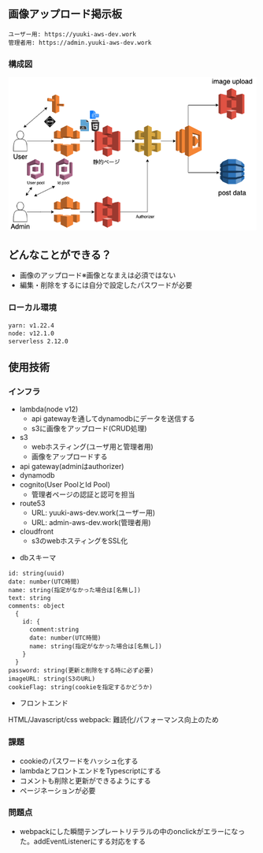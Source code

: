 ## 画像アップロード掲示板
```
ユーザー用: https://yuuki-aws-dev.work
管理者用: https://admin.yuuki-aws-dev.work
```

### 構成図
![aws構成図](LT_IMAGE/kanikeijibanv3.png)

## どんなことができる？
- 画像のアップロード※画像となまえは必須ではない
- 編集・削除をするには自分で設定したパスワードが必要

### ローカル環境
```
yarn: v1.22.4
node: v12.1.0
serverless 2.12.0
```

## 使用技術

### インフラ
- lambda(node v12)
  - api gatewayを通してdynamodbにデータを送信する
  - s3に画像をアップロード(CRUD処理)
- s3
  - webホスティング(ユーザ用と管理者用)
  - 画像をアップロードする
- api gateway(adminはauthorizer)
- dynamodb
- cognito(User PoolとId Pool)
  - 管理者ページの認証と認可を担当
- route53
  - URL: yuuki-aws-dev.work(ユーザー用)
  - URL: admin-aws-dev.work(管理者用)
- cloudfront
  - s3のwebホスティングをSSL化

* dbスキーマ
```
id: string(uuid)
date: number(UTC時間)
name: string(指定がなかった場合は[名無し])
text: string
comments: object
  {
    id: {
      comment:string
      date: number(UTC時間)
      name: string(指定がなかった場合は[名無し])
    }
  }
password: string(更新と削除をする時に必ず必要)
imageURL: string(S3のURL)
cookieFlag: string(cookieを指定するかどうか)
```

- フロントエンド

HTML/Javascript/css
webpack: 難読化/パフォーマンス向上のため

### 課題
- cookieのパスワードをハッシュ化する
- lambdaとフロントエンドをTypescriptにする
- コメントも削除と更新ができるようにする
- ページネーションが必要

### 問題点
- webpackにした瞬間テンプレートリテラルの中のonclickがエラーになった。addEventListenerにする対応をする